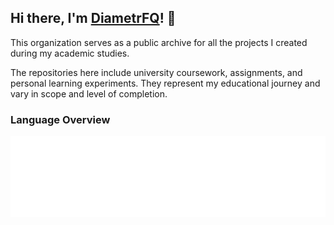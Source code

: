 ## Hi there, I'm [DiametrFQ](https://github.com/DiametrFQ)! 👋

This organization serves as a public archive for all the projects I created during my academic studies.

The repositories here include university coursework, assignments, and personal learning experiments. They represent my educational journey and vary in scope and level of completion.

### Language Overview

![Language Stats for DiametrEDU](https://raw.githubusercontent.com/DiametrEDU/.github/main/org-stats.svg)
